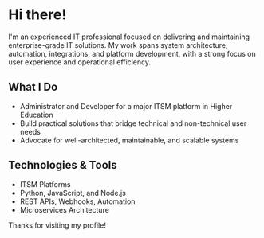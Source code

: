 # Hi there!

I'm an experienced IT professional focused on delivering and maintaining enterprise-grade IT solutions. My work spans system architecture, automation, integrations, and platform development, with a strong focus on user experience and operational efficiency.

## What I Do

- Administrator and Developer for a major ITSM platform in Higher Education
- Build practical solutions that bridge technical and non-technical user needs
- Advocate for well-architected, maintainable, and scalable systems

## Technologies & Tools

- ITSM Platforms
- Python, JavaScript, and Node.js
- REST APIs, Webhooks, Automation
- Microservices Architecture

Thanks for visiting my profile!
